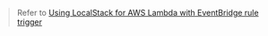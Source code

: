 > Refer to [Using LocalStack for AWS Lambda with EventBridge rule trigger](https://www.naiyerasif.com/post/2024/08/11/using-localstack-for-aws-lambda-with-eventbridge-rule-trigger/)
